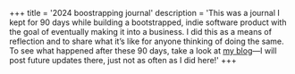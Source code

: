 +++
title = '2024 boostrapping journal'
description = 'This was a journal I kept for 90 days while building a bootstrapped, indie software product with the goal of eventually making it into a business. I did this as a means of reflection and to share what it’s like for anyone thinking of doing the same. To see what happened after these 90 days, take a look at [my blog](/blog/)—I will post future updates there, just not as often as I did here!'
+++
